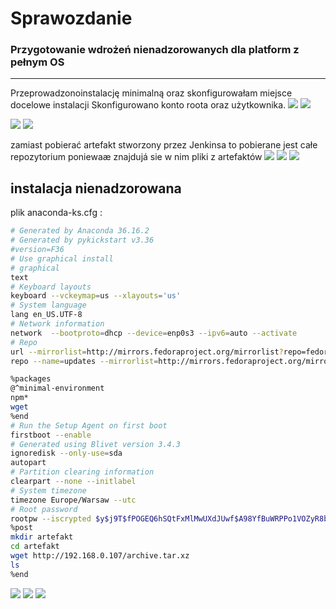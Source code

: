 # Sprawozdanie
### Przygotowanie wdrożeń nienadzorowanych dla platform z pełnym OS
---


 Przeprowadzonoinstalację minimalną oraz skonfigurowałam miejsce docelowe instalacji
 Skonfigurowano konto roota oraz użytkownika.
![](./1.png)
![](./2.png)

![](./3.png)
![](./4.png)




zamiast pobierać artefakt stworzony przez Jenkinsa to pobierane jest całe repozytorium poniewaæ znajdujá sie w nim pliki z artefaktów
![](./npm1.png)
![](./npm2.png)
![](./npm3.png)
## instalacja nienadzorowana
plik anaconda-ks.cfg :
```bash
# Generated by Anaconda 36.16.2
# Generated by pykickstart v3.36
#version=F36
# Use graphical install
# graphical
text
# Keyboard layouts
keyboard --vckeymap=us --xlayouts='us'
# System language
lang en_US.UTF-8
# Network information
network  --bootproto=dhcp --device=enp0s3 --ipv6=auto --activate
# Repo
url --mirrorlist=http://mirrors.fedoraproject.org/mirrorlist?repo=fedora-$releasever&arch=x86_64 
repo --name=updates --mirrorlist=http://mirrors.fedoraproject.org/mirrorlist?repo=updates-released-f$releasever&arch=x86_64

%packages
@^minimal-environment
npm*
wget
%end
# Run the Setup Agent on first boot
firstboot --enable
# Generated using Blivet version 3.4.3
ignoredisk --only-use=sda
autopart
# Partition clearing information
clearpart --none --initlabel
# System timezone
timezone Europe/Warsaw --utc
# Root password
rootpw --iscrypted $y$j9T$fPOGEQ6hSQtFxMlMwUXdJUwf$A98YfBuWRPPo1VOZyR8b5dQ1XG5hBm4JUP03vkbU3f6
%post
mkdir artefakt
cd artefakt
wget http://192.168.0.107/archive.tar.xz
ls
%end
```

![](./10.png)
![](./11.png)
![](./12.png)





